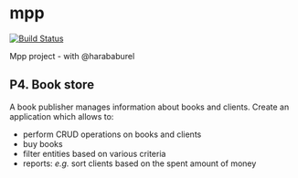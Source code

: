 # mpp
[![Build Status](https://travis-ci.com/rusucosmin/mpp.svg?token=xuckQpxdxdoMNC1YKnMq&branch=master)](https://travis-ci.com/rusucosmin/mpp)

Mpp project - with @harababurel

## P4. Book store

A book publisher manages information about books and clients.
Create an application which allows to:

* perform CRUD operations on books and clients
* buy books
* filter entities based on various criteria
* reports: _e.g._ sort clients based on the spent amount of money
